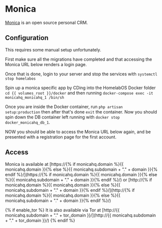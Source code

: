 # Monica

[Monica](https://www.monicahq.com/) is an open source personal CRM.

## Configuration

This requires some manual setup unfortunately.

First make sure all the migrations have completed and that accessing the Monica URL below renders a login page.

Once that is done, login to your server and stop the services with `systemctl stop homelabos`

Spin up a monica specific app by CDing into the HomelabOS Docker folder `cd {{ volumes_root }}/docker` and then running `docker-compose exec -it monicahq_monicahq_1 /bin/sh`

Once you are inside the Docker container, run `php artisan setup:production` then after that's done `exit` the container. Now you should spin down the DB container left running with `docker stop docker_monicahq_db_1`.

NOW you should be able to access the Monica URL below again, and be presented with a registration page for the first account.

## Access

Monica is available at [https://{% if monicahq.domain %}{{ monicahq.domain }}{% else %}{{ monicahq.subdomain + "." + domain }}{% endif %}/](https://{% if monicahq.domain %}{{ monicahq.domain }}{% else %}{{ monicahq.subdomain + "." + domain }}{% endif %}/) or [http://{% if monicahq.domain %}{{ monicahq.domain }}{% else %}{{ monicahq.subdomain + "." + domain }}{% endif %}/](http://{% if monicahq.domain %}{{ monicahq.domain }}{% else %}{{ monicahq.subdomain + "." + domain }}{% endif %}/)

{% if enable_tor %}
It is also available via Tor at [http://{{ monicahq.subdomain + "." + tor_domain }}/](http://{{ monicahq.subdomain + "." + tor_domain }}/)
{% endif %}
